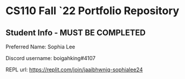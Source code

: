 # CS110 Fall `22 Portfolio Repository

## Student Info - MUST BE COMPLETED

Preferred Name: Sophia Lee

Discord username: boigahking#4107

REPL url: https://replit.com/join/jaaibhwnjq-sophialee24
